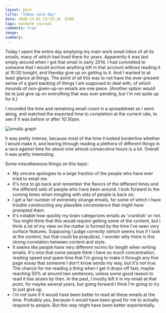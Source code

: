 ```yaml
---
layout: post
title: "Inbox zero day"
date: 2020-12-01 23:53:16 -0700
tags: mundane journal
comments: true
image:
summary:
---
```

Today I spent the entire day emptying my main work email inbox of all its emails, many of which had lived there for years. Apparently it was last empty around when I got that email in early 2014. I had committed to someone that I would archive anything left in that account without reading it at 10:30 tonight, and thereby give up on getting to it. And I wanted to at least glance at things. The point of all this was to not have the ever-present sense of a giant backlog of things I am supposed to deal with, of which mounds of non-given-up-on emails are one piece. (Another option would be to just give up on everything that was ever pending, but I'm not quite up for it.)

I recorded the time and remaining email count in a spreadsheet as I went along, and watched the expected time to completion at the current rate, to see if it was before or after 10:30pm.

![emails graph](https://hosting.photobucket.com/images/i/katjasgrace/emailsgraph.png)

It was pretty intense, because most of the time it looked borderline whether I would make it, and tearing through reading a plethora of different things in a race against time for about nine almost consecutive hours is a lot. Overall it was pretty interesting.

Some miscellaneous things on this topic:
- My sincere apologies to a large fraction of the people who have ever tried to email me.
- It's nice to go back and remember the flavors of the different times and the different sets of people who have been around. I look forward to the coming times when mingling with sets of people is back on.
- I get a fair number of extremely strange emails, for some of which I have trouble constructing any plausible circumstance that might have prompted them.
- It's notable how quickly my brain categorizes emails as 'crankish' or not. You might think that this would require getting some of the content, but I think a lot of my view on the matter is formed by the time I've seen very surface features. Supposing I judge correctly (which seems true if I look at the content, but that could be prejudice), I wonder why there is this strong correlation between content and style.
- It seems like people have very different norms for length when writing emails. It's nice that some people think I have so much concentration, reading speed and spare time that I'm going to make it through any five page essay that someone I don't know sends my way, but it's not true. The chance for me reading a thing when I get it drops off fast, maybe reaching 50% at around two sentences, unless some good reason to read it has arisen by then. In the past, I mostly left it in my email at that point, for maybe several years, but going forward I think I'm going to try to just give up.
- I'm not sure if it would have been better to read all these emails at the time. Probably yes, because it would have been good for me to actually respond to people. But this way might have been better experientially.
